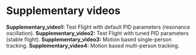 
# Supplementary videos

**Supplementary_video1:** Test Flight with default PID parameters (resonance oscillation).
**Supplementary_video2:** Test Flight with tuned PID parameters (stable flight).
**Supplementary_video3:** Motion based single-person tracking.
**Supplementary_video4:** Motion based multi-person tracking.







